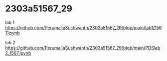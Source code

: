 # 2303a51567_29
lab 1 https://github.com/PerumallaSushwanth/2303a51567_29/blob/main/lab1/1567.ipynb

lab 2 https://github.com/PerumallaSushwanth/2303a51567_29/blob/main/PDSlab2_1567.ipynb
